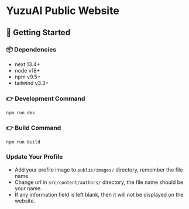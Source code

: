 # YuzuAI Public Website

## 🚀 Getting Started

### 📦 Dependencies

- next 13.4+
- node v18+
- npm v9.5+
- tailwind v3.3+

### 👉 Development Command

```
npm run dev
```

### 👉 Build Command

```
npm run build
```

### Update Your Profile

- Add your profile image to `public/images/` directory, remember the file name.
- Change url in `src/content/authors/` directory, the file name should be your name.
- If any information field is left blank, then it will not be displayed on the website.